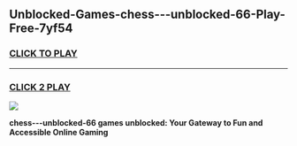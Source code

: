 
## Unblocked-Games-chess---unblocked-66-Play-Free-7yf54
<h3>
<a href="https://premium76.site?title=chess---unblocked-66&ref=18A1">CLICK TO PLAY</a></h3>
<hr>

<h3>
<a href="https://premium76.site?title=chess---unblocked-66&ref=18A1">CLICK 2 PLAY</a>
  
</h3>

<a href="https://premium76.site?title=chess---unblocked-66&ref=18A1"><img src="https://clearcache.store/games.png"></a>


**chess---unblocked-66 games unblocked: Your Gateway to Fun and Accessible Online Gaming**
